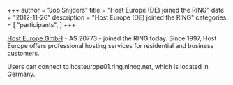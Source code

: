 +++
author = "Job Snijders"
title = "Host Europe (DE) joined the RING"
date = "2012-11-26"
description = "Host Europe (DE) joined the RING"
categories = [
    "participants",
]
+++

<a href="http://www.hosteurope.de/">Host Europe GmbH</a> - AS 20773 - joined the RING today. Since 1997, Host Europe offers professional hosting services for residential and business customers.

Users can connect to hosteurope01.ring.nlnog.net, which is located in Germany.

